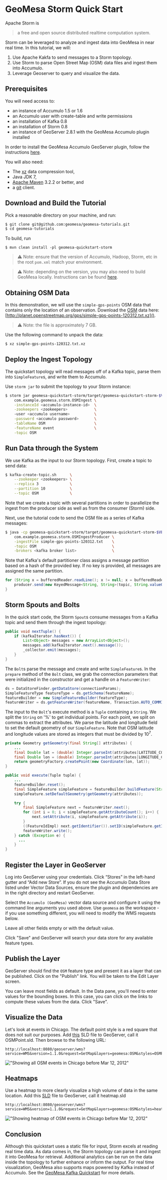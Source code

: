 GeoMesa Storm Quick Start
============================

Apache Storm is

> a free and open source distributed realtime computation system.

Storm can be leveraged to analyze and ingest data into GeoMesa in near real time. In this tutorial, we will:

1. Use Apache Kakfa to send messages to a Storm topology.
2. Use Storm to parse Open Street Map (OSM) data files and ingest them into Accumulo.
3. Leverage Geoserver to query and visualize the data.

Prerequisites
-------------

You will need access to:

* an instance of Accumulo 1.5 or 1.6
* an Accumulo user with create-table and write permissions
* an installation of Kafka 0.8
* an installation of Storm 0.8
* an instance of GeoServer 2.8.1 with the GeoMesa Accumulo plugin installed

In order to install the GeoMesa Accumulo GeoServer plugin, follow the instructions
[here](https://github.com/locationtech/geomesa/tree/master/geomesa-gs-plugin/geomesa-accumulo-gs-plugin).

You will also need:

* The [xz](http://tukanni.org/xz/) data compression tool,
* Java JDK 7,
* [Apache Maven](http://maven.apache.org) 3.2.2 or better, and
* a [git](http://git-scm.com/) client.

Download and Build the Tutorial
--------------------------

Pick a reasonable directory on your machine, and run:

```bash
$ git clone git@github.com:geomesa/geomesa-tutorials.git
$ cd geomesa-tutorials
```

To build, run

```
$ mvn clean install -pl geomesa-quickstart-storm
```

> :warning: Note: ensure that the version of Accumulo, Hadoop, Storm, etc in the root `pom.xml` match your environment.

<span/>

> :warning: Note: depending on the version, you may also need to build GeoMesa locally.
> Instructions can be found [here](https://github.com/locationtech/geomesa/).

Obtaining OSM Data
------------------

In this demonstration, we will use the `simple-gps-points` OSM data that contains only the location of an observation.
Download the [OSM](http://planet.openstreetmap.org/) data here: [http://planet.openstreetmap.org/gps/simple-gps-points-120312.txt.xz]().

> :warning: Note: the file is approximately 7 GB.

Use the following command to unpack the data:

```bash
$ xz simple-gps-points-120312.txt.xz
```

Deploy the Ingest Topology
------------------------------

The quickstart topology will read messages off of a Kafka topic, parse them into `SimpleFeature`s,
and write them to Accumulo.

Use `storm jar` to submit the topology to your Storm instance:

```bash
$ storm jar geomesa-quickstart-storm/target/geomesa-quickstart-storm-$VERSION.jar \
    com.example.geomesa.storm.OSMIngest \
    -instanceId <accumulo-instance-id>  \
    -zookeepers <zookeepers>            \   
    -user <accumulo username>           \
    -password <accumulo password>       \
    -tableName OSM                      \
    -featureName event                  \
    -topic OSM
```

Run Data through the System
---------------------------

We use Kafka as the input to our Storm topology. First, create a topic to send data:

```bash
$ kafka-create-topic.sh      \
    --zookeeper <zookeepers> \
    --replica 3              \
    --partition 10           \
    --topic OSM              \
```

Note that we create a topic with several partitions in order to parallelize the ingest from the producer
side as well as from the consumer (Storm) side.

Next, use the tutorial code to send the OSM file as a series of Kafka messages:

```bash
$ java -cp geomesa-quickstart-storm/target/geomesa-quickstart-storm-$VERSION.jar \
    com.example.geomesa.storm.OSMIngestProducer \
    -ingestFile simple-gps-points-120312.txt    \
    -topic OSM                                  \
    -brokers <kafka broker list>                \
```

Note that Kafka's default partitioner class assigns a message partition based on a hash of the provided key. 
If no key is provided, all messages are assigned the same partition.

```java
for (String x = bufferedReader.readLine(); x != null; x = bufferedReader.readLine()) {
    producer.send(new KeyedMessage<String, String>(topic, String.valueOf(rnd.nextInt()), x));
}
```

Storm Spouts and Bolts
----------------------

In the quick start code, the Storm `Spout`s consume messages from a Kafka topic and send
them through the ingest topology:

```java
public void nextTuple() {
    if (kafkaIterator.hasNext()) {
        List<Object> messages = new ArrayList<Object>();
        messages.add(kafkaIterator.next().message());
        _collector.emit(messages);
    }
}
```

The `Bolt`s parse the message and create and write `SimpleFeature`s.
In the `prepare` method of the `Bolt` class, we grab the connection parameters
that were initialized in the constructor and get a handle on a `FeatureWriter`:

```java
ds = DataStoreFinder.getDataStore(connectionParams);
SimpleFeatureType featureType = ds.getSchema(featureName);
featureBuilder = new SimpleFeatureBuilder(featureType);
featureWriter = ds.getFeatureWriter(featureName, Transaction.AUTO_COMMIT);
```

The input to the `Bolt`'s execute method is a `Tuple` containing a `String`. We split
the `String` on '%' to get individual points. For each point, we split on commas to
extract the attributes.  We parse the latitude and longitude field to set the default
geometry of our `SimpleFeature`.  Note that OSM latitude and longitude values are stored
as integers that must be divided by 10<sup>7</sup>.

```java
private Geometry getGeometry(final String[] attributes) {
    ...
    final Double lat = (double) Integer.parseInt(attributes[LATITUDE_COL_IDX]) / 1e7;
    final Double lon = (double) Integer.parseInt(attributes[LONGITUDE_COL_IDX]) / 1e7;
    return geometryFactory.createPoint(new Coordinate(lon, lat));
}

public void execute(Tuple tuple) {
    ...
    featureBuilder.reset();
    final SimpleFeature simpleFeature = featureBuilder.buildFeature(String.valueOf(UUID.randomUUID().getMostSignificantBits()));
    simpleFeature.setDefaultGeometry(getGeometry(attributes));

    try {
        final SimpleFeature next = featureWriter.next();
        for (int i = 0; i < simpleFeature.getAttributeCount(); i++) {
            next.setAttribute(i, simpleFeature.getAttribute(i));
        }
        ((FeatureIdImpl) next.getIdentifier()).setID(simpleFeature.getID());
        featureWriter.write();
    } catch (Exception e) {
      ...
    }
}
```

Register the Layer in GeoServer
-------------------------------

Log into GeoServer using your credentials. Click “Stores” in the left-hand gutter and
“Add new Store”. If you do not see the Accumulo Data Store listed under Vector Data Sources,
ensure the plugin and dependencies are in the right directory and restart GeoServer.

Select the `Accumulo (GeoMesa)` vector data source and configure it using the command line arguments you
used above. Use `geomesa` as the workspace - if you use something different, you will need to modify the
WMS requests below.

Leave all other fields empty or with the default value.

Click "Save" and GeoServer will search your data store for any available feature types.

Publish the Layer
-----------------

GeoServer should find the `OSM` feature type and present it as
a layer that can be published. Click on the "Publish" link. You will be taken to the Edit Layer screen. 

You can leave most fields as default. In the Data pane, you'll need to enter
values for the bounding boxes. In this case, you can click on the links to
compute these values from the data. Click "Save".

Visualize the Data
------------------

Let's look at events in Chicago. The default point style is a red square that does not
suit our purposes. Add [this](../assets/geomesa-quickstart-storm/OSMPoint.sld) SLD
file to GeoServer, call it OSMPoint.sld. Then browse to the following URL:

```
http://localhost:8080/geoserver/wms?service=WMS&version=1.1.0&request=GetMap&layers=geomesa:OSM&styles=OSMPoint&bbox=-87.63,41.88,-87.61,41.9&width=1400&height=600&srs=EPSG:4326&format=application/openlayers
```

!["Showing all OSM events in Chicago before Mar 12, 2012"](../assets/geomesa-quickstart-storm/ChicagoPoint.png)

Heatmaps
--------

Use a heatmap to more clearly visualize a high volume of data in the same location. Add
this [SLD](../assets/geomesa-quickstart-storm/heatmap.sld) file to
GeoServer, call it heatmap.sld

```
http://localhost:8080/geoserver/wms?service=WMS&version=1.1.0&request=GetMap&layers=geomesa:OSM&styles=heatmap&bbox=-87.63,41.88,-87.61,41.9&width=1400&height=600&srs=EPSG:4326&format=application/openlayers
```

!["Showing heatmap of OSM events in Chicago before Mar 12, 2012"](../assets/geomesa-quickstart-storm/ChicagoDensity.png)

Conclusion
----------

Although this quickstart uses a static file for input, Storm excels at reading real time data.
As data comes in, the Storm topology can parse it and ingest it into GeoMesa for retrieval.
Additional analytics can be run on the data inside the topology to further enhance or inform the output.
For real time visualization, GeoMesa also supports maps powered by Kafka instead of Accumulo.
See the [GeoMesa Kafka Quickstart](../geomesa-quickstart-kafka) for more details.